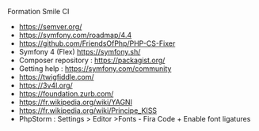 Formation Smile CI

 - https://semver.org/
 - https://symfony.com/roadmap/4.4
 - https://github.com/FriendsOfPhp/PHP-CS-Fixer
 - Symfony 4 (Flex) https://symfony.sh/
 - Composer repository : https://packagist.org/
 - Getting help : https://symfony.com/community
 - https://twigfiddle.com/
 - https://3v4l.org/
 - https://foundation.zurb.com/
 - https://fr.wikipedia.org/wiki/YAGNI
 - https://fr.wikipedia.org/wiki/Principe_KISS
 - PhpStorm : Settings > Editor >Fonts - Fira Code + Enable font ligatures
